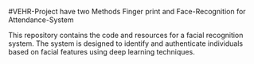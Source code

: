 ﻿#VEHR-Project have two Methods Finger print and Face-Recognition for Attendance-System

This repository contains the code and resources for a facial recognition system. The system is designed to identify and authenticate individuals based on facial features using deep learning techniques.



